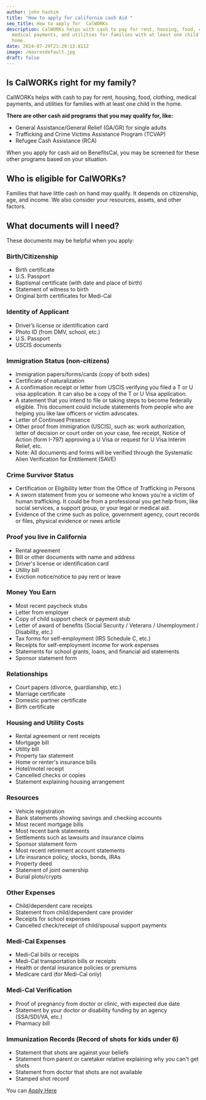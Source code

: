 ```yaml
---
author: john hashim
title: "How to apply for california cash Aid "
seo_title: How to apply for  CalWORKs
description: CalWORKs helps with cash to pay for rent, housing, food, clothing,
  medical payments, and utilities for families with at least one child in the
  home.
date: 2024-07-29T21:29:13.811Z
image: /maxresdefault.jpg
draft: false
---
```



## Is CalWORKs right for my family?

CalWORKs helps with cash to pay for rent, housing, food, clothing, medical payments, and utilities for families with at least one child in the home.

**There are other cash aid programs that you may qualify for, like:**

* General Assistance/General Relief (GA/GR) for single adults
* Trafficking and Crime Victims Assistance Program (TCVAP)
* Refugee Cash Assistance (RCA)

When you apply for cash aid on BenefitsCal, you may be screened for these other programs based on your situation.

## Who is eligible for CalWORKs?

Families that have little cash on hand may qualify. It depends on citizenship, age, and income. We also consider your resources, assets, and other factors.

## What documents will I need?

These documents may be helpful when you apply:

### Birth/Citizenship

* Birth certificate
* U.S. Passport
* Baptismal certificate (with date and place of birth)
* Statement of witness to birth
* Original birth certificates for Medi-Cal

### Identity of Applicant

* Driver’s license or identification card
* Photo ID (from DMV, school, etc.)
* U.S. Passport
* USCIS documents

### Immigration Status (non-citizens)

* Immigration papers/forms/cards (copy of both sides)
* Certificate of naturalization
* A confirmation receipt or letter from USCIS verifying you filed a T or U visa application. It can also be a copy of the T or U Visa application.
* A statement that you intend to file or taking steps to become federally eligible. This document could include statements from people who are helping you like law officers or victim advocates.
* Letter of Continued Presence
* Other proof from immigration (USCIS), such as: work authorization, letter of decision or court order on your case, fee receipt, Notice of Action (form I-797) approving a U Visa or request for U Visa Interim Relief, etc.
* Note: All documents and forms will be verified through the Systematic Alien Verification for Entitlement (SAVE)

### Crime Survivor Status

* Certification or Eligibility letter from the Office of Trafficking in Persons
* A sworn statement from you or someone who knows you’re a victim of human trafficking. It could be from a professional you get help from, like social services, a support group, or your legal or medical aid.
* Evidence of the crime such as police, government agency, court records or files, physical evidence or news article

### Proof you live in California

* Rental agreement
* Bill or other documents with name and address
* Driver's license or identification card
* Utility bill
* Eviction notice/notice to pay rent or leave

### Money You Earn

* Most recent paycheck stubs
* Letter from employer
* Copy of child support check or payment stub
* Letter of award of benefits (Social Security / Veterans / Unemployment / Disability, etc.)
* Tax forms for self-employment (IRS Schedule C, etc.)
* Receipts for self-employment income for work expenses
* Statements for school grants, loans, and financial aid statements
* Sponsor statement form

### Relationships

* Court papers (divorce, guardianship, etc.)
* Marriage certificate
* Domestic partner certificate
* Birth certificate

### Housing and Utility Costs

* Rental agreement or rent receipts
* Mortgage bill
* Utility bill
* Property tax statement
* Home or renter's insurance bills
* Hotel/motel receipt
* Cancelled checks or copies
* Statement explaining housing arrangement

### Resources

* Vehicle registration
* Bank statements showing savings and checking accounts
* Most recent mortgage bills
* Most recent bank statements
* Settlements such as lawsuits and insurance claims
* Sponsor statement form
* Most recent retirement account statements
* Life insurance policy, stocks, bonds, IRAs
* Property deed
* Statement of joint ownership
* Burial plots/crypts

### Other Expenses

* Child/dependent care receipts
* Statement from child/dependent care provider
* Receipts for school expenses
* Cancelled check/receipt of child/spousal support payments

### Medi-Cal Expenses

* Medi-Cal bills or receipts
* Medi-Cal transportation bills or receipts
* Health or dental insurance policies or premiums
* Medicare card (for Medi-Cal only)

### Medi-Cal Verification

* Proof of pregnancy from doctor or clinic, with expected due date
* Statement by your doctor or disability funding by an agency (SSA/SDI/VA, etc.)
* Pharmacy bill

### Immunization Records (Record of shots for kids under 6)

* Statement that shots are against your beliefs
* Statement from parent or caretaker relative explaining why you can't get shots
* Statement from doctor that shots are not available
* Stamped shot record

You can [Apply Here](https://benefitscal.com/ApplyForBenefits/begin/ABOVR?lang=en)